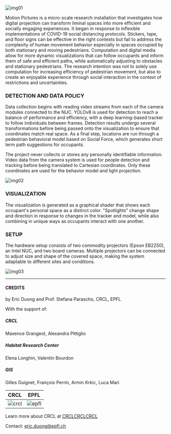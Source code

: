 ![img01](/images/fig1.png)

Motion Pictures is a micro-scale research installation that investigates how digital projection can transform liminal spaces into more efficient and socially engaging experiences. It began in response to inflexible implementations of COVID-19 social distancing protocols. Stickers, tape, and floor signs can be effective in the right contexts but fail to address the complexity of human movement behavior especially in spaces occupied by both stationary and moving pedestrians. Computation and digital media allow for more dynamic visualizations that can follow occupants and inform them of safe and efficient paths, while automatically adjusting to obstacles and stationary pedestrians. The research intention was not to solely use computation for increasing efficiency of pedestrian movement, but also to create an enjoyable experience through social interaction in the context of restrictions and uncertainties. 

### DETECTION AND DATA POLICY

Data collection begins with reading video streams from each of the camera modules connected to the NUC. YOLOv8 is used for detection to reach a balance of performance and efficiency, with a deep learning-based tracker to follow individuals between frames. Detection results undergo several transformations before being passed onto the visualization to ensure that coordinates match real space. As a final step, locations are run through a pedestrian behavioral model based on Social Force, which generates short term path suggestions for occupants.

The project never collects or stores any personally identifiable information. Video data from the camera system is used for people detection and tracking before being translated to Cartesian coordinates. Only these coordinates are used for the behavior model and light projection.

![img02](/images/fig2.png)

### VISUALIZATION
The visualization is generated as a graphical shader that shows each occupant's personal space as a distinct color. "Spotlights" change shape and direction in response to changes in the tracker and model, while also combining in unique ways as occupants interact with one another.

### SETUP

The hardware setup consists of two commodity projectors (Epson EB2250), an Intel NUC, and two board cameras. Multiple projectors can be connected to adjust size and shape of the covered space, making the system adaptable to different sites and conditions. 

![img03](/images/fig3.png)

--------------

#### CREDITS

by Eric Duong and Prof. Stefana Parascho, CRCL, EPFL

With the support of: 

##### CRCL
Maxence Grangeot, Alexandra Pittiglio
##### Habitat Research Center
Elena Longhin, Valentin Bourdon
##### GIS
Gilles Guignet, François Perrin, Armin Krkic, Luca Mari

| CRCL | EPFL |
| --- | --- |
| ![crcl](/images/crcl.png) | ![epfl](/images/epfl.png) |

Learn more about CRCL at [CRCLCRCLCRCL](https://crclcrclcrcl.org/)

Contact: [eric.duong@epfl.ch](mailto:eric.duong@epfl.ch)
